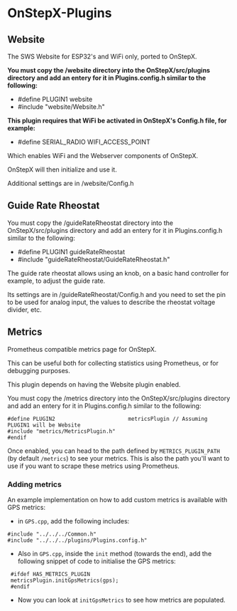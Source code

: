 # OnStepX-Plugins

## Website

The SWS Website for ESP32's and WiFi only, ported to OnStepX.

**You must copy the /website directory into the OnStepX/src/plugins directory and add an entery for it in Plugins.config.h similar to the following:**
- #define PLUGIN1 website 
- #include "website/Website.h"

**This plugin requires that WiFi be activated in OnStepX's Config.h file, for example:**
- #define SERIAL_RADIO WIFI_ACCESS_POINT

Which enables WiFi and the Webserver components of OnStepX.

OnStepX will then initialize and use it.

Additional settings are in /website/Config.h

## Guide Rate Rheostat

You must copy the /guideRateRheostat directory into the OnStepX/src/plugins directory and add an entery for it in Plugins.config.h similar to the following:

- #define PLUGIN1 guideRateRheostat
- #include "guideRateRheostat/GuideRateRheostat.h"

The guide rate rheostat allows using an knob, on a basic hand controller for example, to adjust the guide rate.

Its settings are in /guideRateRheostat/Config.h and you need to set the pin to be used for analog input, the values to describe the rheostat voltage divider, etc.


## Metrics

Prometheus compatible metrics page for OnStepX.

This can be useful both for collecting statistics using Prometheus, or for debugging purposes.

This plugin depends on having the Website plugin enabled.

You must copy the /metrics directory into the OnStepX/src/plugins directory and add an entery for it in Plugins.config.h similar to the following:

```
#define PLUGIN2                       metricsPlugin // Assuming PLUGIN1 will be Website
#include "metrics/MetricsPlugin.h"
#endif
```

Once enabled, you can head to the path defined by `METRICS_PLUGIN_PATH` (by default `/metrics`) to see your metrics. This is also the path you'll want to use if you want to scrape these metrics using Prometheus.

### Adding metrics

An example implementation on how to add custom metrics is available with GPS metrics:
 - in `GPS.cpp`, add the following includes:
 ```
#include "../../../Common.h"
#include "../../../plugins/Plugins.config.h"
```
 - Also in `GPS.cpp`, inside the `init` method (towards the end), add the following snippet of code to initialise the GPS metrics:
 ```
  #ifdef HAS_METRICS_PLUGIN
  metricsPlugin.initGpsMetrics(gps);
  #endif
```
 - Now you can look at `initGpsMetrics` to see how metrics are populated.